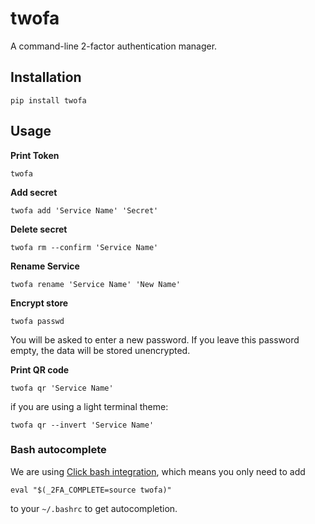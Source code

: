 # twofa

A command-line 2-factor authentication manager.


## Installation

    pip install twofa


## Usage

**Print Token**

    twofa

**Add secret**

    twofa add 'Service Name' 'Secret'

**Delete secret**

    twofa rm --confirm 'Service Name'

**Rename Service**

    twofa rename 'Service Name' 'New Name'

**Encrypt store**

    twofa passwd

You will be asked to enter a new password. If you leave this password empty,
the data will be stored unencrypted.

**Print QR code**

    twofa qr 'Service Name'

if you are using a light terminal theme:

    twofa qr --invert 'Service Name'


### Bash autocomplete

We are using [Click bash integration](http://click.pocoo.org/5/bashcomplete/), which means you only need to add

    eval "$(_2FA_COMPLETE=source twofa)"

to your `~/.bashrc` to get autocompletion.
